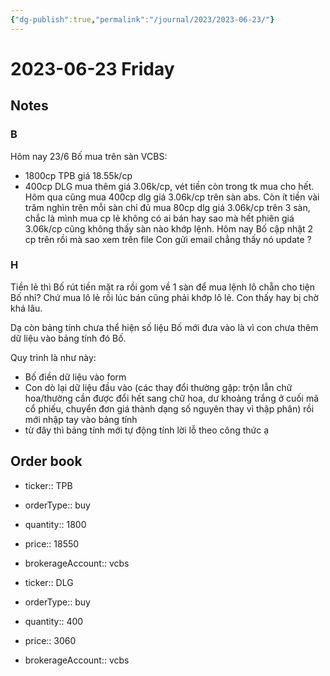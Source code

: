 ```yaml
---
{"dg-publish":true,"permalink":"/journal/2023/2023-06-23/"}
---
```


# 2023-06-23 Friday

## Notes

### B

Hôm nay 23/6 Bố mua trên sàn VCBS:
- 1800cp TPB giá 18.55k/cp
- 400cp DLG mua thêm giá 3.06k/cp, vét tiền còn trong tk mua cho hết. Hôm qua cũng mua 400cp dlg giá 3.06k/cp trên sàn abs.
Còn ít tiền vài trăm nghìn trên mỗi sàn chỉ đủ mua 80cp dlg giá 3.06k/cp trên 3 sàn, chắc là mình mua cp lẻ không có ai bán hay sao mà hết phiên giá 3.06k/cp cũng không thấy sàn nào khớp lệnh.
Hôm nay Bố cập nhật 2 cp trên rồi mà sao xem trên file Con gửi email chẳng thấy nó update ?

### H

Tiền lẻ thì Bố rút tiền mặt ra rồi gom về 1 sàn để mua lệnh lô chẵn cho tiện Bố nhỉ? Chứ mua lô lẻ rồi lúc bán cũng phải khớp lô lẻ. Con thấy hay bị chờ khá lâu. 

Dạ còn bảng tính chưa thể hiện số liệu Bố mới đưa vào là vì con chưa thêm dữ liệu vào bảng tính đó Bố.

Quy trình là như này:
- Bố điền dữ liệu vào form
- Con dò lại dữ liệu đầu vào (các thay đổi thường gặp: trộn lẫn chữ hoa/thường cần được đổi hết sang chữ hoa, dư khoảng trắng ở cuối mã cổ phiếu, chuyển đơn giá thành dạng số nguyên thay vì thập phân) rồi mới nhập tay vào bảng tính
- từ đây thì bảng tính mới tự động tính lời lỗ theo công thức ạ

## Order book

- ticker:: TPB
- orderType:: buy
- quantity:: 1800
- price:: 18550
- brokerageAccount:: vcbs

- ticker:: DLG
- orderType:: buy
- quantity:: 400
- price:: 3060
- brokerageAccount:: vcbs